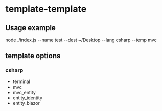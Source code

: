 # template-template
## Usage example
node ./index.js --name test --dest ~/Desktop --lang csharp --temp mvc

## template options
### csharp
* terminal
* mvc
* mvc_entity
* entity_identity
* entity_blazor
